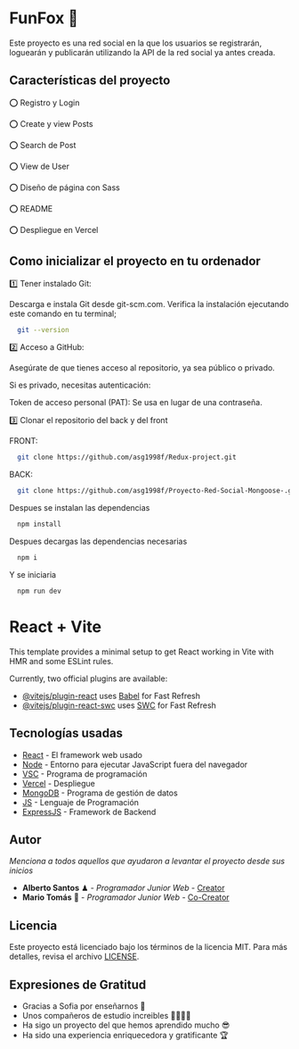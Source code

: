 # FunFox 🦊

Este proyecto es una red social en la que los usuarios se registrarán, loguearán y publicarán utilizando la API de la red social ya antes creada.

## Características del proyecto

⭕️ Registro y Login

⭕️ Create y view Posts

⭕️ Search de Post

⭕️ View de User 

⭕️ Diseño de página con Sass

⭕️ README

⭕️ Despliegue en Vercel


## Como inicializar el proyecto en tu ordenador





1️⃣ Tener instalado Git:

Descarga e instala Git desde git-scm.com.
Verifica la instalación ejecutando este comando en tu terminal;

```bash
  git --version

```
2️⃣ Acceso a GitHub:

Asegúrate de que tienes acceso al repositorio, ya sea público o privado.

Si es privado, necesitas autenticación:

Token de acceso personal (PAT): Se usa en lugar de una contraseña.



 3️⃣ Clonar el repositorio del back y del front

FRONT:

```bash
  git clone https://github.com/asg1998f/Redux-project.git

```

BACK:

```bash
  git clone https://github.com/asg1998f/Proyecto-Red-Social-Mongoose-.git
```


Despues se instalan las dependencias

```bash
  npm install

```

Despues decargas las dependencias necesarias
```bash
  npm i

```
Y se iniciaria 
```bash
  npm run dev
```
# React + Vite

This template provides a minimal setup to get React working in Vite with HMR and some ESLint rules.

Currently, two official plugins are available:

- [@vitejs/plugin-react](https://github.com/vitejs/vite-plugin-react/blob/main/packages/plugin-react/README.md) uses [Babel](https://babeljs.io/) for Fast Refresh
- [@vitejs/plugin-react-swc](https://github.com/vitejs/vite-plugin-react-swc) uses [SWC](https://swc.rs/) for Fast Refresh

## Tecnologías usadas

* [React](https://sequelize.org/) - El framework web usado
* [Node](https://nodejs.org/es) - Entorno para ejecutar JavaScript fuera del navegador
* [VSC](https://code.visualstudio.com/) - Programa de programación
* [Vercel](https://www.postman.com/) - Despliegue
* [MongoDB](https://www.mongodb.com/es) - Programa de gestión de datos
* [JS](https://developer.mozilla.org/es/docs/Web/JavaScript) - Lenguaje de Programación
* [ExpressJS](https://expressjs.com/) - Framework de Backend
## Autor

_Menciona a todos aquellos que ayudaron a levantar el proyecto desde sus inicios_

* **Alberto Santos** ♟ - *Programador Junior Web* - [Creator](https://github.com/asg1998f) 
* **Mario Tomás** 🎱 - *Programador Junior Web* - [Co-Creator](https://github.com/mariodaw) 

## Licencia 

Este proyecto está licenciado bajo los términos de la licencia MIT. Para más detalles, revisa el archivo [LICENSE](https://es.wikipedia.org/wiki/Licencia_MIT).


## Expresiones de Gratitud 

* Gracias a Sofia por enseñarnos 💟
* Unos compañeros de estudio increibles 🤜🏼🤛🏼
* Ha sigo un proyecto del que hemos aprendido mucho 😎
* Ha sido una experiencia enriquecedora y gratificante 🏆



